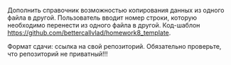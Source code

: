 Дополнить справочник возможностью копирования данных из одного файла в другой. Пользователь вводит номер строки, которую необходимо перенести из одного файла в другой.
Код-шаблон https://github.com/bettercallvlad/homework8_template.

Формат сдачи: ссылка на свой репозиторий. Обязательно проверьте, что репозиторий не приватный!!!
